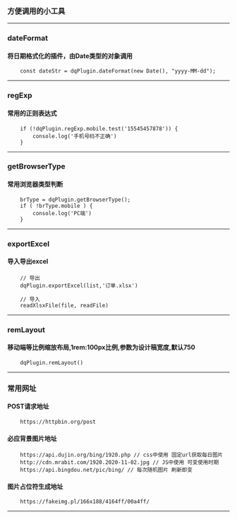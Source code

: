 ### 方便调用的小工具
--------

### dateFormat
#### 将日期格式化的插件，由Date类型的对象调用
```  
    const dateStr = dqPlugin.dateFormat(new Date(), "yyyy-MM-dd");
```
--------

### regExp
#### 常用的正则表达式
```  
    if (!dqPlugin.regExp.mobile.test('15545457878')) {
        console.log('手机号码不正确')
    }
```
--------

### getBrowserType
#### 常用浏览器类型判断
```  
    brType = dqPlugin.getBrowserType();
    if ( !brType.mobile ) {
        console.log('PC端')
    }
```
--------

### exportExcel
#### 导入导出excel
```  
    // 导出
    dqPlugin.exportExcel(list,'订单.xlsx')

    // 导入
    readXlsxFile(file, readFile)
```
--------

### remLayout
#### 移动端等比例缩放布局,1rem:100px比例,参数为设计稿宽度,默认750
```  
    dqPlugin.remLayout()
```
--------

### 常用网址
#### POST请求地址
```  
    https://httpbin.org/post
```
#### 必应背景图片地址
```  
    https://api.dujin.org/bing/1920.php // css中使用 固定url获取每日图片
    http://cdn.mrabit.com/1920.2020-11-02.jpg // JS中使用 可变使用时期
    https://api.bingdou.net/pic/bing/ // 每次随机图片 刷新即变
```
#### 图片占位符生成地址
```  
    https://fakeimg.pl/166x188/4164ff/00a4ff/
```
--------

